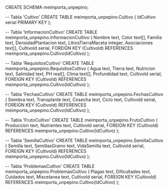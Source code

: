 


CREATE SCHEMA meimporta_unpepino;




-- Tabla 'Cultivo'
CREATE TABLE meimporta_unpepino.Cultivo (
    IdCultivo serial PRIMARY KEY
);

-- Tabla 'InformacionCultivo'
CREATE TABLE meimporta_unpepino.InformacionCultivo (
    Nombre text,
    Color text[],
    Familia text,
    DensidadPlantacion text,
    LitrosTierraMaceta integer,
    Asociaciones text[], 
    CultivoId serial,
    FOREIGN KEY (CultivoId) REFERENCES meimporta_unpepino.Cultivo(IdCultivo)
);

-- Tabla 'RequisitosCultivo'
CREATE TABLE meimporta_unpepino.RequisitosCultivo (
    Agua text,
    Tierra text,
    Nutricion text,
    Salinidad text,
    PH real[],
    Clima text[], 
    Profundidad text,
    CultivoId serial, 
    FOREIGN KEY (CultivoId) REFERENCES meimporta_unpepino.Cultivo(IdCultivo)
);

-- Tabla 'FechasCultivo'
CREATE TABLE meimporta_unpepino.FechasCultivo (
    Siembra text,
    Transplante text,
    Cosecha text,
    Ciclo text,
    CultivoId serial, 
    FOREIGN KEY (CultivoId) REFERENCES meimporta_unpepino.Cultivo(IdCultivo)
);

-- Tabla 'FrutoCultivo'
CREATE TABLE meimporta_unpepino.FrutoCultivo (
    Produccion text,
    Nutrientes text,
    CultivoId serial, 
    FOREIGN KEY (CultivoId) REFERENCES meimporta_unpepino.Cultivo(IdCultivo)
);

-- Tabla 'SemillaCultivo'
CREATE TABLE meimporta_unpepino.SemillaCultivo (
    Semilla text,
    SemillasGramo text,
    VidaSemilla text,
    CultivoId serial, 
    FOREIGN KEY (CultivoId) REFERENCES meimporta_unpepino.Cultivo(IdCultivo)
);

-- Tabla 'ProblemasCultivo'
CREATE TABLE meimporta_unpepino.ProblemasCultivo (
    Plagas text,
    Dificultades text,
    Cuidados text,
    Miscelanea text,
    CultivoId serial, 
    FOREIGN KEY (CultivoId) REFERENCES meimporta_unpepino.Cultivo(IdCultivo)
);
